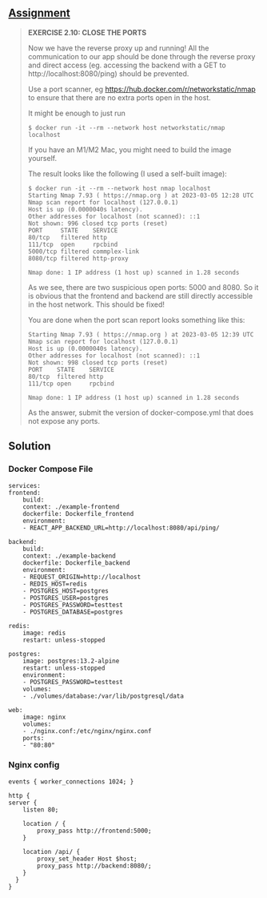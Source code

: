 ## [Assignment](https://courses.mooc.fi/org/uh-cs/courses/devops-with-docker/chapter-3/volumes-in-action#0117ad93-2b94-48c6-a399-120188ef9019)

> **EXERCISE 2.10: CLOSE THE PORTS**
> 
> Now we have the reverse proxy up and running! All the communication to our app should be done through the reverse proxy and direct access (eg. accessing the backend with a GET to http://localhost:8080/ping) should be prevented.
> 
> Use a port scanner, eg https://hub.docker.com/r/networkstatic/nmap to ensure that there are no extra ports open in the host.
> 
> It might be enough to just run
> 
>     $ docker run -it --rm --network host networkstatic/nmap localhost
> 
> If you have an M1/M2 Mac, you might need to build the image yourself.
> 
> The result looks like the following (I used a self-built image):
> 
>     $ docker run -it --rm --network host nmap localhost
>     Starting Nmap 7.93 ( https://nmap.org ) at 2023-03-05 12:28 UTC
>     Nmap scan report for localhost (127.0.0.1)
>     Host is up (0.0000040s latency).
>     Other addresses for localhost (not scanned): ::1
>     Not shown: 996 closed tcp ports (reset)
>     PORT     STATE    SERVICE
>     80/tcp   filtered http
>     111/tcp  open     rpcbind
>     5000/tcp filtered commplex-link
>     8080/tcp filtered http-proxy
> 
>     Nmap done: 1 IP address (1 host up) scanned in 1.28 seconds
> 
> As we see, there are two suspicious open ports: 5000 and 8080. So it is obvious that the frontend and backend are still directly accessible in the host network. This should be fixed!
> 
> You are done when the port scan report looks something like this:
> 
>     Starting Nmap 7.93 ( https://nmap.org ) at 2023-03-05 12:39 UTC
>     Nmap scan report for localhost (127.0.0.1)
>     Host is up (0.0000040s latency).
>     Other addresses for localhost (not scanned): ::1
>     Not shown: 998 closed tcp ports (reset)
>     PORT    STATE    SERVICE
>     80/tcp  filtered http
>     111/tcp open     rpcbind
> 
>     Nmap done: 1 IP address (1 host up) scanned in 1.28 seconds
>
> As the answer, submit the version of docker-compose.yml that does not expose any ports.

## Solution

### Docker Compose File
    services:
    frontend:
        build: 
        context: ./example-frontend
        dockerfile: Dockerfile_frontend
        environment:
        - REACT_APP_BACKEND_URL=http://localhost:8080/api/ping/

    backend:
        build: 
        context: ./example-backend
        dockerfile: Dockerfile_backend
        environment:
        - REQUEST_ORIGIN=http://localhost
        - REDIS_HOST=redis
        - POSTGRES_HOST=postgres
        - POSTGRES_USER=postgres
        - POSTGRES_PASSWORD=testtest
        - POSTGRES_DATABASE=postgres

    redis:
        image: redis
        restart: unless-stopped

    postgres:
        image: postgres:13.2-alpine
        restart: unless-stopped
        environment:
        - POSTGRES_PASSWORD=testtest
        volumes:
        - ./volumes/database:/var/lib/postgresql/data

    web:
        image: nginx
        volumes:
        - ./nginx.conf:/etc/nginx/nginx.conf
        ports:
        - "80:80"

### Nginx config

    events { worker_connections 1024; }

    http {
    server {
        listen 80;

        location / {
            proxy_pass http://frontend:5000;
        }

        location /api/ {
            proxy_set_header Host $host;
            proxy_pass http://backend:8080/;
        }
      }
    }